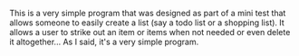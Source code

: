 This is a very simple program that was designed as part of a mini test that allows someone to easily create a list (say a todo list or a shopping list). It allows a user to strike out an item or items when not needed or even delete it altogether... As I said, it's a very simple program.
